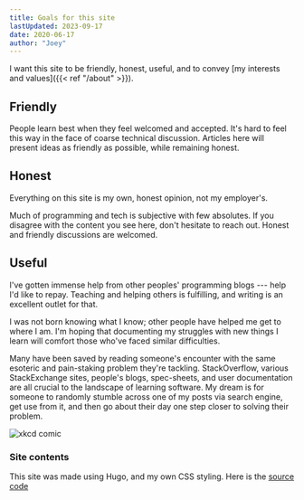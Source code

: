 ```yaml
---
title: Goals for this site
lastUpdated: 2023-09-17
date: 2020-06-17
author: "Joey"
---
```


I want this site to be friendly, honest, useful, and to convey [my interests and values]({{< ref "/about" >}}).

## Friendly

People learn best when they feel welcomed and accepted. It's hard to feel this way in the face of coarse technical discussion. Articles here will present ideas as friendly as possible, while remaining honest.

## Honest

Everything on this site is my own, honest opinion, not my employer's.

Much of programming and tech is subjective with few absolutes. If you disagree with the content you see here, don't hesitate to reach out. Honest and friendly discussions are welcomed.

## Useful

I've gotten immense help from other peoples' programming blogs --- help I'd like to repay. Teaching and helping others is fulfilling, and writing is an excellent outlet for that.

I was not born knowing what I know; other people have helped me get to where I am. I'm hoping that documenting my struggles with new things I learn will comfort those who've faced similar difficulties.

Many have been saved by reading someone's encounter with the same esoteric and pain-staking problem they're tackling. StackOverflow, various StackExchange sites, people's blogs, spec-sheets, and user documentation are all crucial to the landscape of learning software. My dream is for someone to randomly stumble across one of my posts via search engine, get use from it, and then go about their day one step closer to solving their problem.

![xkcd comic](https://imgs.xkcd.com/comics/wisdom_of_the_ancients.png "CC BY-NC 2.5")

### Site contents

This site was made using Hugo, and my own CSS styling. Here is the [source code](https://github.com/joebb97/joebb-website-source)
